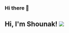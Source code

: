 ### Hi there 👋

<h2> Hi, I'm Shounak! <img src="https://media.giphy.com/media/v1.Y2lkPTc5MGI3NjExMG14bjg3NTdvcjlhc29saGRpeTk2b21tdDV1NGlvZ250a2UyMG42bSZlcD12MV9pbnRlcm5hbF9naWZfYnlfaWQmY3Q9cw/nKT4CZhmNUj9HdtBhe/giphy.gif"</h2>

<!--
**Shounak-1998/Shounak-1998** is a ✨ _special_ ✨ repository because its `README.md` (this file) appears on your GitHub profile.

Here are some ideas to get you started:

- 🔭 I’m currently working on ...
- 🌱 I’m currently learning ...
- 👯 I’m looking to collaborate on ...
- 🤔 I’m looking for help with ...
- 💬 Ask me about ...
- 📫 How to reach me: ...
- 😄 Pronouns: ...
- ⚡ Fun fact: ...
-->
